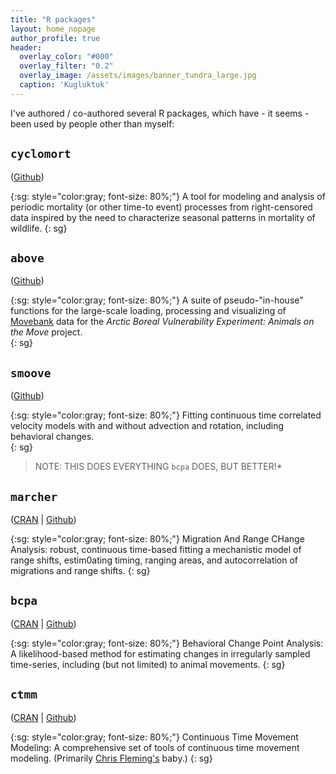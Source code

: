 ```yaml
---
title: "R packages"
layout: home_nopage
author_profile: true
header:
  overlay_color: "#000"
  overlay_filter: "0.2"
  overlay_image: /assets/images/banner_tundra_large.jpg
  caption: 'Kugluktuk'
---
```

  
I've authored / co-authored several R packages, which have - it seems - been used by people other than myself:


## **`cyclomort`** 
([Github](https://github.com/EliGurarie/cyclomort))

{:sg: style="color:gray; font-size: 80%;"}
A tool for modeling and analysis of periodic mortality (or other time-to event) processes from right-censored data inspired by the need to characterize seasonal patterns in mortality of wildlife. 
{: sg}

## **`above`** 
([Github](https://github.com/EliGurarie/above))

{:sg: style="color:gray; font-size: 80%;"}
A suite of pseudo-"in-house" functions for the large-scale loading, processing and visualizing of [Movebank](www.movebank.org) data for the *Arctic Boreal Vulnerability Experiment: Animals on the Move* project.  
{: sg}

## **`smoove`**
([Github](https://github.com/EliGurarie/smoove))

{:sg: style="color:gray; font-size: 80%;"}
Fitting continuous time correlated velocity models with and without advection and rotation, including behavioral changes.  
{: sg}

> NOTE: THIS DOES EVERYTHING `bcpa` DOES, BUT BETTER!* 


## **`marcher`** 
([CRAN](http://cran.r-project.org/web/packages/marcher/index.html) | [Github](https://github.com/EliGurarie/marcher))

{:sg: style="color:gray; font-size: 80%;"}
Migration And Range CHange Analysis: robust, continuous time-based fitting a mechanistic model of range shifts, estim0ating timing, ranging areas, and autocorrelation of migrations and range shifts.
{: sg}

## **`bcpa`** 
([CRAN](http://cran.r-project.org/web/packages/bcpa/index.html) | [Github](https://github.com/EliGurarie/bcpa))

{:sg: style="color:gray; font-size: 80%;"}
Behavioral Change Point Analysis: A likelihood-based method for estimating changes in irregularly sampled time-series, including (but not limited) to animal movements. 
{: sg}

## **`ctmm`** 
([CRAN](https://cran.r-project.org/web/packages/ctmm/index.html) | [Github](https://github.com/ctmm-initiative/ctmm))

{:sg: style="color:gray; font-size: 80%;"}
Continuous Time Movement Modeling: A comprehensive set of tools of continuous time movement modeling.  (Primarily [Chris Fleming's](https://github.com/ctmm-initiative/ctmm/commits?author=chfleming) baby.) 
{: sg}
